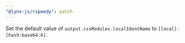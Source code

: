 ```yaml
---
"@lynx-js/rspeedy": patch
---
```


Set the default value of `output.cssModules.localIdentName` to `[local]-[hash:base64:6]`.
